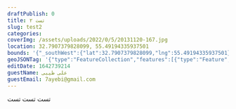 ```yaml
--- 
draftPublish: 0 
title: تست ۲ 
slug: test2 
categories:  
coverImg: /assets/uploads/2022/0/5/20131120-167.jpg 
location: 32.7907379828099, 55.49194335937501 
bounds: '{"_southWest":{"lat":32.7907379828099,"lng":55.49194335937501},"_northEast":{"lat":32.7907379828099,"lng":55.49194335937501}}' 
geoJSONTag: '{"type":"FeatureCollection","features":[{"type":"Feature","properties":{},"geometry":{"type":"Point","coordinates":[55.491943,32.790738]}}]}' 
editDate: 1642739214 
guestName: علی طیبی 
guestEmail: 7ayebi@gmail.com 
---
```

تست تست تست